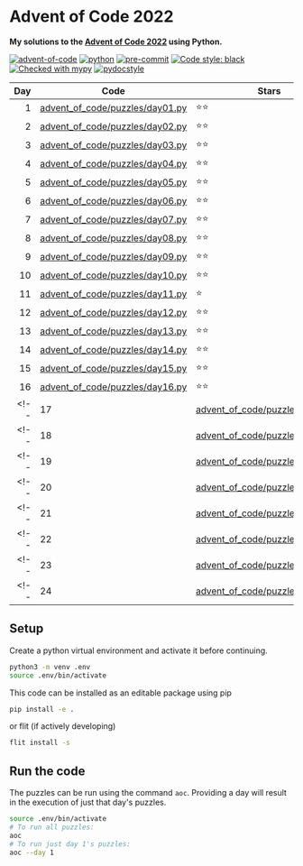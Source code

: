 # Advent of Code 2022

**My solutions to the [Advent of Code 2022](https://adventofcode.com/2022) using Python.**

[![advent-of-code](https://img.shields.io/badge/Advent_of_Code-2022-F80046.svg?style=flat)](https://adventofcode.com)
[![python](https://img.shields.io/badge/Python-3.10-3776AB.svg?style=flat&logo=python&logoColor=FFD23F)](https://www.python.org)
[![pre-commit](https://img.shields.io/badge/pre--commit-enabled-brightgreen?logo=pre-commit&logoColor=white)](https://github.com/pre-commit/pre-commit)
[![Code style: black](https://img.shields.io/badge/code%20style-black-000000.svg)](https://github.com/psf/black)
[![Checked with mypy](http://www.mypy-lang.org/static/mypy_badge.svg)](http://mypy-lang.org/)
[![pydocstyle](https://img.shields.io/badge/pydocstyle-enabled-AD4CD3)](http://www.pydocstyle.org/en/stable/)

| Day | Code                                                               | Stars |
| ---:| ------------------------------------------------------------------ | ----- |
| 1   | [advent_of_code/puzzles/day01.py](advent_of_code/puzzles/day01.py) | ⭐️⭐️   |
| 2   | [advent_of_code/puzzles/day02.py](advent_of_code/puzzles/day02.py) | ⭐️⭐️   |
| 3   | [advent_of_code/puzzles/day03.py](advent_of_code/puzzles/day03.py) | ⭐️⭐️   |
| 4   | [advent_of_code/puzzles/day04.py](advent_of_code/puzzles/day04.py) | ⭐️⭐️   |
| 5   | [advent_of_code/puzzles/day05.py](advent_of_code/puzzles/day05.py) | ⭐️⭐️   |
| 6   | [advent_of_code/puzzles/day06.py](advent_of_code/puzzles/day06.py) | ⭐️⭐️   |
| 7   | [advent_of_code/puzzles/day07.py](advent_of_code/puzzles/day07.py) | ⭐️⭐️   |
| 8   | [advent_of_code/puzzles/day08.py](advent_of_code/puzzles/day08.py) | ⭐️⭐️   |
| 9   | [advent_of_code/puzzles/day09.py](advent_of_code/puzzles/day09.py) | ⭐️⭐️   |
| 10  | [advent_of_code/puzzles/day10.py](advent_of_code/puzzles/day10.py) | ⭐️⭐️   |
| 11  | [advent_of_code/puzzles/day11.py](advent_of_code/puzzles/day11.py) | ⭐️    |
| 12  | [advent_of_code/puzzles/day12.py](advent_of_code/puzzles/day12.py) | ⭐️⭐️   |
| 13  | [advent_of_code/puzzles/day13.py](advent_of_code/puzzles/day13.py) | ⭐️⭐️   |
| 14  | [advent_of_code/puzzles/day14.py](advent_of_code/puzzles/day14.py) | ⭐️⭐️   |
| 15  | [advent_of_code/puzzles/day15.py](advent_of_code/puzzles/day15.py) | ⭐️⭐️   |
| 16  | [advent_of_code/puzzles/day16.py](advent_of_code/puzzles/day16.py) | ⭐️⭐️   |
<!-- | 17  | [advent_of_code/puzzles/day17.py](advent_of_code/puzzles/day17.py) | ⭐️⭐️   | -->
<!-- | 18  | [advent_of_code/puzzles/day18.py](advent_of_code/puzzles/day18.py) | ⭐️⭐️   | -->
<!-- | 19  | [advent_of_code/puzzles/day19.py](advent_of_code/puzzles/day19.py) | ⭐️⭐️   | -->
<!-- | 20  | [advent_of_code/puzzles/day20.py](advent_of_code/puzzles/day20.py) | ⭐️⭐️   | -->
<!-- | 21  | [advent_of_code/puzzles/day21.py](advent_of_code/puzzles/day21.py) | ⭐️⭐️   | -->
<!-- | 22  | [advent_of_code/puzzles/day22.py](advent_of_code/puzzles/day22.py) | ⭐️⭐️   | -->
<!-- | 23  | [advent_of_code/puzzles/day23.py](advent_of_code/puzzles/day23.py) | ⭐️⭐️   | -->
<!-- | 24  | [advent_of_code/puzzles/day24.py](advent_of_code/puzzles/day24.py) | ⭐️⭐️   | -->

## Setup

Create a python virtual environment and activate it before continuing.

```bash
python3 -m venv .env
source .env/bin/activate
```

This code can be installed as an editable package using pip

```bash
pip install -e .
```

or flit (if actively developing)

```bash
flit install -s
```

## Run the code

The puzzles can be run using the command `aoc`.
Providing a day will result in the execution of just that day's puzzles.

```bash
source .env/bin/activate
# To run all puzzles:
aoc
# To run just day 1's puzzles:
aoc --day 1
```
